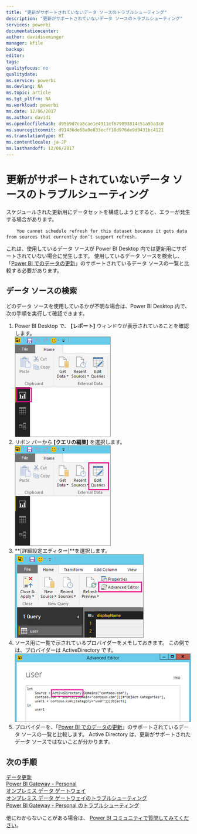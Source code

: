 ```yaml
---
title: "更新がサポートされていないデータ ソースのトラブルシューティング"
description: "更新がサポートされていないデータ ソースのトラブルシューティング"
services: powerbi
documentationcenter: 
author: davidiseminger
manager: kfile
backup: 
editor: 
tags: 
qualityfocus: no
qualitydate: 
ms.service: powerbi
ms.devlang: NA
ms.topic: article
ms.tgt_pltfrm: NA
ms.workload: powerbi
ms.date: 12/06/2017
ms.author: davidi
ms.openlocfilehash: d95b9d7ca8cae1e4311ef679093814c51a9ba3c0
ms.sourcegitcommit: d91436de68a0e833ecff18d976de9d9431bc4121
ms.translationtype: HT
ms.contentlocale: ja-JP
ms.lasthandoff: 12/06/2017
---
```

# <a name="troubleshooting-unsupported-data-source-for-refresh"></a>更新がサポートされていないデータ ソースのトラブルシューティング
スケジュールされた更新用にデータセットを構成しようとすると、エラーが発生する場合があります。

        You cannot schedule refresh for this dataset because it gets data from sources that currently don’t support refresh.

これは、使用しているデータ ソースが Power BI Desktop 内では更新用にサポートされていない場合に発生します。 使用しているデータ ソースを検索し、「[Power BI でのデータの更新](refresh-data.md)」のサポートされているデータ ソースの一覧と比較する必要があります。 

## <a name="find-the-data-source"></a>データ ソースの検索
どのデータ ソースを使用しているかが不明な場合は、Power BI Desktop 内で、次の手順を実行して確認できます。  

1. Power BI Desktop で、 **[レポート]** ウィンドウが表示されていることを確認します。  
   ![](media/service-admin-troubleshoot-unsupported-data-source-for-refresh/tshoot-report-pane.png)
2. リボン バーから **[クエリの編集]** を選択します。  
   ![](media/service-admin-troubleshoot-unsupported-data-source-for-refresh/tshoot-edit-queries.png)
3. **[詳細設定エディター]**を選択します。  
   ![](media/service-admin-troubleshoot-unsupported-data-source-for-refresh/tshoot-advanced-editor.png)
4. ソース用に一覧で示されているプロバイダーをメモしておきます。  この例では、プロバイダーは ActiveDirectory です。  
   ![](media/service-admin-troubleshoot-unsupported-data-source-for-refresh/tshoot-provider.png)
5. プロバイダーを、「[Power BI でのデータの更新](refresh-data.md)」のサポートされているデータ ソースの一覧と比較します。  Active Directory は、更新がサポートされたデータ ソースではないことが分かります。  

## <a name="next-steps"></a>次の手順
[データ更新](refresh-data.md)  
[Power BI Gateway - Personal](personal-gateway.md)  
[オンプレミス データ ゲートウェイ](service-gateway-onprem.md)  
[オンプレミス データ ゲートウェイのトラブルシューティング](service-gateway-onprem-tshoot.md)  
[Power BI Gateway - Personal のトラブルシューティング](service-admin-troubleshooting-power-bi-personal-gateway.md)  

他にわからないことがある場合は、 [Power BI コミュニティで質問してみてください](http://community.powerbi.com/)。

